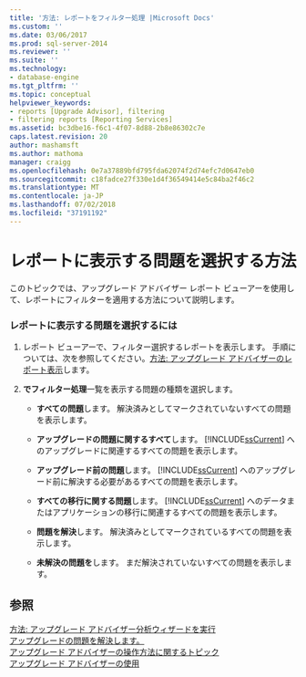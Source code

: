 ```yaml
---
title: '方法: レポートをフィルター処理 |Microsoft Docs'
ms.custom: ''
ms.date: 03/06/2017
ms.prod: sql-server-2014
ms.reviewer: ''
ms.suite: ''
ms.technology:
- database-engine
ms.tgt_pltfrm: ''
ms.topic: conceptual
helpviewer_keywords:
- reports [Upgrade Advisor], filtering
- filtering reports [Reporting Services]
ms.assetid: bc3dbe16-f6c1-4f07-8d88-2b8e86302c7e
caps.latest.revision: 20
author: mashamsft
ms.author: mathoma
manager: craigg
ms.openlocfilehash: 0e7a37889bfd795fda62074f2d74efc7d0647eb0
ms.sourcegitcommit: c18fadce27f330e1d4f36549414e5c84ba2f46c2
ms.translationtype: MT
ms.contentlocale: ja-JP
ms.lasthandoff: 07/02/2018
ms.locfileid: "37191192"
---
```

# <a name="how-to-filter-reports"></a>レポートに表示する問題を選択する方法
  このトピックでは、アップグレード アドバイザー レポート ビューアーを使用して、レポートにフィルターを適用する方法について説明します。  
  
### <a name="to-filter-reports"></a>レポートに表示する問題を選択するには  
  
1.  レポート ビューアーで、フィルター選択するレポートを表示します。 手順については、次を参照してください。[方法: アップグレード アドバイザーのレポート表示](../../../2014/sql-server/install/how-to-view-an-upgrade-advisor-report.md)します。  
  
2.  **でフィルター処理**一覧を表示する問題の種類を選択します。  
  
    -   **すべての問題**します。 解決済みとしてマークされていないすべての問題を表示します。  
  
    -   **アップグレードの問題に関するすべて**します。 [!INCLUDE[ssCurrent](../../includes/sscurrent-md.md)] へのアップグレードに関連するすべての問題を表示します。  
  
    -   **アップグレード前の問題**します。 [!INCLUDE[ssCurrent](../../includes/sscurrent-md.md)] へのアップグレード前に解決する必要があるすべての問題を表示します。  
  
    -   **すべての移行に関する問題**します。 [!INCLUDE[ssCurrent](../../includes/sscurrent-md.md)] へのデータまたはアプリケーションの移行に関連するすべての問題を表示します。  
  
    -   **問題を解決**します。 解決済みとしてマークされているすべての問題を表示します。  
  
    -   **未解決の問題を**します。 まだ解決されていないすべての問題を表示します。  
  
## <a name="see-also"></a>参照  
 [方法: アップグレード アドバイザー分析ウィザードを実行](../../../2014/sql-server/install/how-to-run-the-upgrade-advisor-analysis-wizard.md)   
 [アップグレードの問題を解決します。](../../../2014/sql-server/install/resolving-upgrade-issues.md)   
 [アップグレード アドバイザーの操作方法に関するトピック](../../../2014/sql-server/install/upgrade-advisor-how-to-topics.md)   
 [アップグレード アドバイザーの使用](../../../2014/sql-server/install/working-with-upgrade-advisor.md)  
  
  
